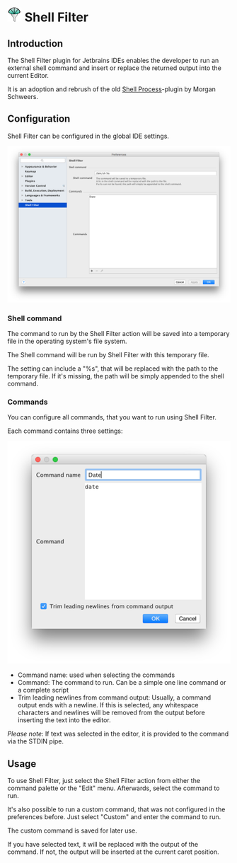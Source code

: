 # ![](src/main/resources/icons/icon@2x.png) Shell Filter

## Introduction

The Shell Filter plugin for Jetbrains IDEs enables the developer to run
an external shell command and insert or replace the returned output
into the current Editor.

It is an adoption and rebrush of the old [Shell Process](https://plugins.jetbrains.com/plugin/6001-shell-process)-plugin by Morgan Schweers.

## Configuration

Shell Filter can be configured in the global IDE settings.

![](doc/images/preferences.png)

### Shell command

The command to run by the Shell Filter action will be saved into a temporary
file in the operating system's file system.

The Shell command will be run by Shell Filter with this temporary file.

The setting can include a "%s", that will be replaced with the path to the
temporary file. If it's missing, the path will be simply appended to the
shell command.

### Commands

You can configure all commands, that you want to run using Shell Filter.

Each command contains three settings:

![](doc/images/command.png)

* Command name: used when selecting the commands
* Command: The command to run. Can be a simple one line command or a
  complete script
* Trim leading newlines from command output: Usually, a command output ends with
  a newline. If this is selected, any whitespace characters and newlines will
  be removed from the output before inserting the text into the editor.

*Please note*: If text was selected in the editor, it is provided to the
command via the STDIN pipe.

## Usage

To use Shell Filter, just select the Shell Filter action from either the
command palette or the "Edit" menu. Afterwards, select the command to
run.

It's also possible to run a custom command, that was not configured in the
preferences before. Just select "Custom" and enter the command to run.

The custom command is saved for later use.

If you have selected text, it will be replaced with the output of the
command. If not, the output will be inserted at the current caret position.
